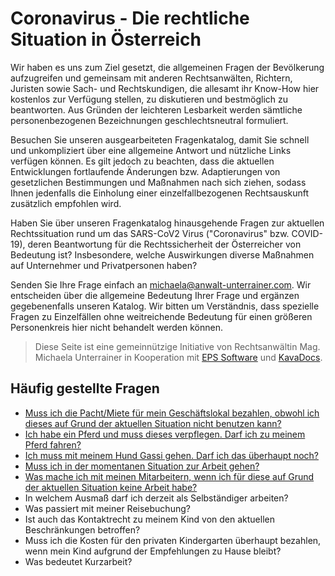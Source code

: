 # Coronavirus - Die rechtliche Situation in Österreich

Wir haben es uns zum Ziel gesetzt, die allgemeinen Fragen der Bevölkerung aufzugreifen und gemeinsam mit anderen Rechtsanwälten, Richtern, Juristen sowie Sach- und Rechtskundigen, die allesamt ihr Know-How hier kostenlos zur Verfügung stellen, zu diskutieren und bestmöglich zu beantworten. Aus Gründen der leichteren Lesbarkeit werden sämtliche personenbezogenen Bezeichnungen geschlechtsneutral formuliert.

Besuchen Sie unseren ausgearbeiteten Fragenkatalog, damit Sie schnell und unkompliziert über eine allgemeine Antwort und nützliche Links verfügen können. Es gilt jedoch zu beachten, dass die aktuellen Entwicklungen fortlaufende Änderungen bzw. Adaptierungen von gesetzlichen Bestimmungen und Maßnahmen nach sich ziehen, sodass Ihnen jedenfalls die Einholung einer einzelfallbezogenen Rechtsauskunft zusätzlich empfohlen wird. 

Haben Sie über unseren Fragenkatalog hinausgehende Fragen zur aktuellen Rechtssituation rund um das SARS-CoV2 Virus ("Coronavirus" bzw. COVID-19), deren Beantwortung für die Rechtssicherheit der Österreicher von Bedeutung ist? Insbesondere, welche Auswirkungen diverse Maßnahmen auf Unternehmer und Privatpersonen haben? 

Senden Sie Ihre Frage einfach an <a href="michaela@anwalt-unterrainer.com">michaela@anwalt-unterrainer.com</a>. Wir entscheiden über die allgemeine Bedeutung Ihrer Frage und ergänzen gegebenenfalls unseren Katalog. Wir bitten um Verständnis, dass spezielle Fragen zu Einzelfällen ohne weitreichende Bedeutung für einen größeren Personenkreis hier nicht behandelt werden können.


> Diese Seite ist eine gemeinnützige Initiative von Rechtsanwältin Mag. Michaela Unterrainer in Kooperation mit [EPS Software](http://www.eps-software.at) und [KavaDocs](https://www.kavadocs.com).

## Häufig gestellte Fragen

* [Muss ich die Pacht/Miete für mein Geschäftslokal bezahlen, obwohl ich dieses auf Grund der aktuellen Situation nicht benutzen kann?](/firmen/mietrecht)
* [Ich habe ein Pferd und muss dieses verpflegen. Darf ich zu meinem Pferd fahren?](/privat/haustiere/pferde)
* [Ich muss mit meinem Hund Gassi gehen. Darf ich das überhaupt noch?](/privat/haustiere/kleintiere)
* [Muss ich in der momentanen Situation zur Arbeit gehen?](/privat/arbeit)
* [Was mache ich mit meinen Mitarbeitern, wenn ich für diese auf Grund der aktuellen Situation keine Arbeit habe?](/firmen/arbeitsrecht)
* In welchem Ausmaß darf ich derzeit als Selbständiger arbeiten?
* Was passiert mit meiner Reisebuchung?
* Ist auch das Kontaktrecht zu meinem Kind von den aktuellen Beschränkungen betroffen?
* Muss ich die Kosten für den privaten Kindergarten überhaupt bezahlen, wenn mein Kind aufgrund der Empfehlungen zu Hause bleibt?
* Was bedeutet Kurzarbeit?

